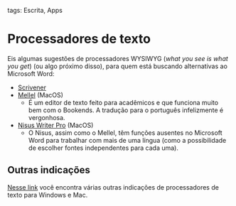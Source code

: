 tags: Escrita, Apps

# Processadores de texto  
  
Eis algumas sugestões de processadores WYSIWYG (*what you see is what you get*) (ou algo próximo disso), para quem está buscando alternativas ao Microsoft Word:  
  
* [Scrivener](Scrivener)  
* [Mellel](https://www.mellel.com) (MacOS)  
	* É um editor de texto feito para acadêmicos e que funciona muito bem com o Bookends. A tradução para o português infelizmente é vergonhosa.  
* [Nisus Writer Pro](https://www.nisus.com/pro/) (MacOS)  
	* O Nisus, assim como o Mellel, têm funções ausentes no Microsoft Word para trabalhar com mais de uma língua (como a possibilidade de escolher fontes independentes para cada uma).  
  
## Outras indicações  
  
[Nesse link](https://www.literatureandlatte.com/links) você encontra várias outras indicações de processadores de texto para Windows e Mac.  
